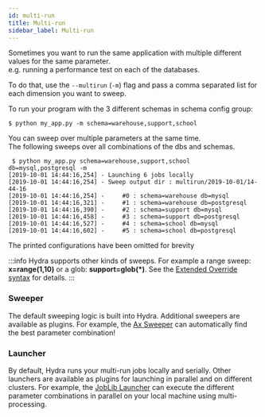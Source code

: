 ```yaml
---
id: multi-run
title: Multi-run
sidebar_label: Multi-run
---
```


Sometimes you want to run the same application with multiple different values for the same parameter.  
e.g. running a performance test on each of the databases.

To do that, use the `--multirun` (`-m`) flag and pass a comma separated list for each dimension you want to sweep.  

To run your program with the 3 different schemas in schema config group:
```
$ python my_app.py -m schema=warehouse,support,school
```

You can sweep over multiple parameters at the same time.  
The following sweeps over all combinations of the dbs and schemas.
```text
 $ python my_app.py schema=warehouse,support,school db=mysql,postgresql -m
[2019-10-01 14:44:16,254] - Launching 6 jobs locally
[2019-10-01 14:44:16,254] - Sweep output dir : multirun/2019-10-01/14-44-16
[2019-10-01 14:44:16,254] -     #0 : schema=warehouse db=mysql
[2019-10-01 14:44:16,321] -     #1 : schema=warehouse db=postgresql
[2019-10-01 14:44:16,390] -     #2 : schema=support db=mysql
[2019-10-01 14:44:16,458] -     #3 : schema=support db=postgresql
[2019-10-01 14:44:16,527] -     #4 : schema=school db=mysql
[2019-10-01 14:44:16,602] -     #5 : schema=school db=postgresql
```
The printed configurations have been omitted for brevity

:::info
Hydra supports other kinds of sweeps. For example a range sweep: **x=range(1,10)** or a glob: **support=glob(*)**. 
See the [Extended Override syntax](/advanced/override_grammar/extended.md) for details.
:::

### Sweeper
The default sweeping logic is built into Hydra. Additional sweepers are available as plugins.
For example, the [Ax Sweeper](/plugins/ax_sweeper.md) can automatically find the best parameter combination!

### Launcher
By default, Hydra runs your multi-run jobs locally and serially. 
Other launchers are available as plugins for launching in parallel and on different clusters. For example, the [JobLib Launcher](/plugins/joblib_launcher.md)
can execute the different parameter combinations in parallel on your local machine using multi-processing.

